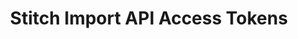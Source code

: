 ---
# -------------------------- #
#          PAGE INFO         #
# -------------------------- #

title: Stitch Import API Access Tokens
permalink: /developers/import-api/guides/import-api-access-tokens
redirect_from: /integrations/import-api/revoking-an-api-access-token

doc-type: "concept"

product-type: "import-api"
content-type: "guide"
content-id: "import-api-access-tokens"

layout: general
sidebar: on-page

icon: lock
order: 2

summary: "A valid API access token is required to use Stitch's Import API. Use this guide manage your Import API access tokens in the Stitch web app."
## This is used only on the /import-api/guides page.
display-title: "Managing Import API Access Tokens"
description: "Create and manage Import API access tokens."


# -------------------------- #
#   RELATED SIDEBAR LINKS    #
# -------------------------- #

related:
  - title: "Stitch Import API Quick Start"
    link: "{{ link.import-api.guides.quick-start | prepend: site.baseurl }}"

  - title: "Structuring and typing data for the Import API"
    link: "{{ link.import-api.guides.structure-data | prepend: site.baseurl }}"

  - title: "Sequencing data for the Import API"
    link: "{{ link.import-api.guides.sequence-data | prepend: site.baseurl }}"

  - title: "Import API reference"
    link: "{{ link.import-api.api | prepend: site.baseurl }}"



# -------------------------- #
#         GUIDE INTRO        #
# -------------------------- #

intro: |
  {% include misc/data-files.html %}
  {% capture connect-notice %}
  **Note**: This guide is specific to Import API access tokens. For info about Stitch Connect API credentials, refer to the [Connect API documentation]({{ link.connect.guides.api-credentials | prepend: site.baseurl }}).
  {% endcapture %}

  {% include note.html type="single-line" content=connect-notice %}

  {{ page.summary }}


# -------------------------- #
#        GUIDE CONTENT       #
# -------------------------- #

sections:
  - title: "API access tokens and integrations"
    anchor: "access-tokens-integrations"
    content: |
      API access tokens are specific to the Import API integration they are created for. This means that data successfully pushed using a given API access token will only ever be loaded into the schema or dataset created for that integration.

      For example: You create an Import API integration named `Customer Records`, which has a corresponding destination schema named `customer_records`. Any [push requests]({{ link.import-api.api | prepend: site.baseurl | append: site.data.import-api.core-objects.push.anchor }}) made using the access token associated with the `Customer Records` integration will only affect the data in the `customer_records` schema.

      Each Import API integration is allowed a maximum of two active API access tokens at a time. This ensures that you can [rotate your API access tokens](#secure-your-api-access-tokens) when needed without interrupting replication.

  - title: "Generate a new API access token"
    anchor: "generate-import-api-access-token"
    content: |
      {% capture token-methods %}
      There are two ways to [TYPE] new Import API access tokens:

      1. [In the Stitch web app](#[TYPE]-token-stitch-web-app), or
      2. [Via the Connect API](#[TYPE]-token-via-the-connect-api). **Note**: This method requires access to Stitch Connect. Refer to the [Connect API documentation]({{ link.connect.api | prepend: site.baseurl | append: site.data.connect.api.access-api }}) for more info on getting access.
      {% endcapture %}

      {{ token-methods | replace:"[TYPE]","generate" }}

    subsections:
      - title: "In the Stitch web app"
        anchor: "generate-token-stitch-web-app"
        content: |
          {% include developers/import-api/obtaining-credentials.html type="generate-new-access-token" %}

      - title: "Via the Connect API"
        anchor: "generate-token-via-the-connect-api"
        content: |
          {% capture connect-guide %}
          Refer to the [Create and configure an Import API source with Stitch Connect guide]({{ link.connect.guides.create-import-api-source | prepend: site.baseurl | append: "#rotate-import-api-access-tokens" }}) to [TYPE] an Import API access token using the Connect API.
          {% endcapture %}

          {{ connect-guide | replace:"[TYPE]","generate" }}

  - title: "Secure your API access tokens"
    anchor: "secure-your-api-access-tokens"
    content: |
      Import API access tokens allow you to send data directly to Stitch. As they have write access to the integration they are generated for, your access tokens should always be kept private. Compromised or lost tokens may be [revoked](#revoke-import-api-access-token) as needed. 

    subsections:
      - title: "Rotate your API access tokens"
        anchor: "rotate-your-api-access-tokens"
        content: |
          If you need to revoke a token, we recommend first [creating a second token](#generate-import-api-access-token) and updating your application with it to prevent interruptions. **Note**: Any requests you attempt to send to Stitch during the time an invalid token is in use must be re-sent once valid a token is in place.

          After you've updated the token in your application, you can [revoke the old token](#revoke-import-api-access-token).

      - title: "Revoke an existing API access token"
        anchor: "revoke-import-api-access-token"
        content: |
          {{ token-methods | replace:"[TYPE]","revoke" }}
          
        sub-subsections:
          - title: "In the Stitch web app"
            anchor: "revoke-token-stitch-web-app"
            content: |
              {% include developers/import-api/obtaining-credentials.html type="revoke-access-token" %}

          - title: "Via the Connect API"
            anchor: "revoke-token-via-the-connect-api"
            content: |
              {{ connect-guide | replace:"[TYPE]","revoke" }}
---